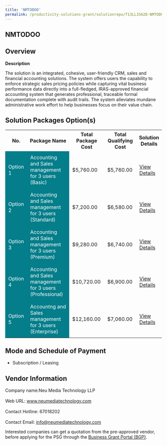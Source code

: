 ```yaml
---
title: 'NMTODOO'
permalink: /productivity-solutions-grant/solutionrepo/T13LL1562D-NMTODOO-G
---
```


## NMTODOO

## Overview

**Description**

The solution is an integrated, cohesive, user-friendly CRM, sales and financial accounting solutions. The system offers users the capability to enforce strategic sales pricing policies while capturing vital business performance data directly into a full-fledged, IRAS-approved financial accounting system that generates professional, traceable formal documentation complete with audit trails. The system alleviates mundane administrative work effort to help businesses focus on their value chain.

## Solution Packages Option(s)

<table>
<tr>
<th><b>No.</b></th>
<th><b>Package Name</b></th>
<th><b>Total Package Cost</b></th>
<th><b>Total Qualifying Cost</b></th>
<th><b>Solution Details</b></th>
</tr>
<tr>
<td style='padding: 10px; background-color: #037E8A; color: #FFFFFF;'>Option 1</td>
<td style='padding: 10px; background-color: #037E8A; color: #FFFFFF;'>Accounting and Sales management for 3 users (Basic)</td>
<td style='padding: 10px;'>$5,760.00</td>
<td style='padding: 10px;'>$5,760.00</td>
<td style='padding: 10px;'><a href='/images/psg/NMT_ODOO_01082024_Desensitised_Annex3_Part1.pdf' target='_blank'>View Details</a></td>
</tr>
<tr>
<td style='padding: 10px; background-color: #037E8A; color: #FFFFFF;'>Option 2</td>
<td style='padding: 10px; background-color: #037E8A; color: #FFFFFF;'>Accounting and Sales management for 3 users (Standard)</td>
<td style='padding: 10px;'>$7,200.00</td>
<td style='padding: 10px;'>$6,580.00</td>
<td style='padding: 10px;'><a href='/images/psg/NMT_ODOO_01082024_Desensitised_Annex3_Part2.pdf' target='_blank'>View Details</a></td>
</tr>
<tr>
<td style='padding: 10px; background-color: #037E8A; color: #FFFFFF;'>Option 3</td>
<td style='padding: 10px; background-color: #037E8A; color: #FFFFFF;'>Accounting and Sales management for 3 users (Premium)</td>
<td style='padding: 10px;'>$9,280.00</td>
<td style='padding: 10px;'>$6,740.00</td>
<td style='padding: 10px;'><a href='/images/psg/NMT_ODOO_01082024_Desensitised_Annex3_Part3.pdf' target='_blank'>View Details</a></td>
</tr>
<tr>
<td style='padding: 10px; background-color: #037E8A; color: #FFFFFF;'>Option 4</td>
<td style='padding: 10px; background-color: #037E8A; color: #FFFFFF;'>Accounting and Sales management for 3 users (Professional)</td>
<td style='padding: 10px;'>$10,720.00</td>
<td style='padding: 10px;'>$6,900.00</td>
<td style='padding: 10px;'><a href='/images/psg/NMT_ODOO_01082024_Desensitised_Annex3_Part4.pdf' target='_blank'>View Details</a></td>
</tr>
<tr>
<td style='padding: 10px; background-color: #037E8A; color: #FFFFFF;'>Option 5</td>
<td style='padding: 10px; background-color: #037E8A; color: #FFFFFF;'>Accountng and Sales management for 3 users (Enterprise)</td>
<td style='padding: 10px;'>$12,160.00</td>
<td style='padding: 10px;'>$7,060.00</td>
<td style='padding: 10px;'><a href='/images/psg/NMT_ODOO_01082024_Desensitised_Annex3_Part5.pdf' target='_blank'>View Details</a></td>
</tr>
</table>

## Mode and Schedule of Payment

 - Subscription / Leasing

## Vendor Information

 Company name:Neu Media Technology LLP<br><br>Web URL: www.neumediatechnology.com <br><br>Contact Hotline: 67018202 <br><br>Contact Email: info@neumediatechnology.com 

Interested companies can get a quotation from the pre-approved vendor, before applying for the PSG through the <a href='https://www.businessgrants.gov.sg/' target='_blank' rel='noopener'>Business Grant Portal (BGP)</a>.

<script src="/jquery/resize-tables.js"></script>
